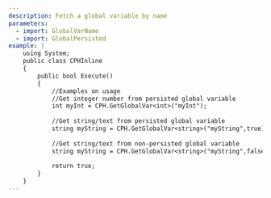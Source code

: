 ```yaml
---
description: Fetch a global variable by name
parameters:
  - import: GlobalVarName
  - import: GlobalPersisted
example: |
    using System;
    public class CPHInline
    {
        public bool Execute()
        {
            //Examples on usage
			//Get integer number from persisted global variable
            int myInt = CPH.GetGlobalVar<int>("myInt");
            
			//Get string/text from persisted global variable
            string myString = CPH.GetGlobalVar<string>("myString",true);
            
			//Get string/text from non-persisted global variable
            string myString = CPH.GetGlobalVar<string>("myString",false);
            
            return true;
        }
    }
---
```

